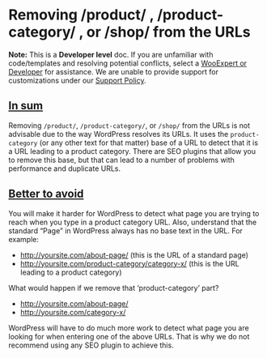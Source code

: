
# Removing /product/ , /product-category/ , or /shop/ from the URLs

**Note:**  This is a  **Developer level**  doc. If you are unfamiliar with code/templates and resolving potential conflicts, select a  [WooExpert or Developer](https://woocommerce.com/customizations/) for assistance. We are unable to provide support for customizations under our  [Support Policy](http://www.woocommerce.com/support-policy/).

## [In sum](https://github.com/woocommerce/woocommerce/blob/trunk/docs/quality-and-best-practices/removing-product-product-category-or-shop-from-the-urls.md#section-1)

Removing  `/product/`,  `/product-category/`, or  `/shop/`  from the URLs is not advisable due to the way WordPress resolves its URLs. It uses the  `product-category`  (or any other text for that matter) base of a URL to detect that it is a URL leading to a product category. There are SEO plugins that allow you to remove this base, but that can lead to a number of problems with performance and duplicate URLs.

## [Better to avoid](https://github.com/woocommerce/woocommerce/blob/trunk/docs/quality-and-best-practices/removing-product-product-category-or-shop-from-the-urls.md#section-2)

You will make it harder for WordPress to detect what page you are trying to reach when you type in a product category URL. Also, understand that the standard “Page” in WordPress always has no base text in the URL. For example:

- http://yoursite.com/about-page/ (this is the URL of a standard page)
- http://yoursite.com/product-category/category-x/ (this is the URL leading to a product category)

What would happen if we remove that ‘product-category’ part?

-   http://yoursite.com/about-page/
-   http://yoursite.com/category-x/

WordPress will have to do much more work to detect what page you are looking for when entering one of the above URLs. That is why we do not recommend using any SEO plugin to achieve this.
